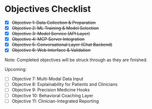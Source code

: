 # Objectives Checklist

- [x] ~~Objective 1: Data Collection & Preparation~~
- [x] ~~Objective 2: ML Training & Model Selection~~
- [x] ~~Objective 3: Model Service (API Layer)~~
- [x] ~~Objective 4: MCP Server Integration~~
- [x] ~~Objective 5: Conversational Layer (Chat Backend)~~
- [x] ~~Objective 6: Web Interface & Validation~~

Note: Completed objectives will be struck through as they are finished.
 
Upcoming:
- [ ] Objective 7: Multi-Modal Data Input
- [ ] Objective 8: Explainability for Patients and Clinicians
- [ ] Objective 9: Precision Medicine Hooks
- [ ] Objective 10: Behavioral Coaching Layer
- [ ] Objective 11: Clinician-Integrated Reporting